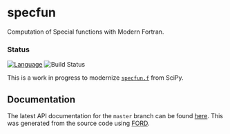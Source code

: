 # specfun

Computation of Special functions with Modern Fortran.

### Status

[![Language](https://img.shields.io/badge/-Fortran-734f96?logo=fortran&logoColor=white)](https://github.com/topics/fortran)
![Build Status](https://github.com/jacobwilliams/specfun/actions/workflows/CI.yml/badge.svg?branch=master)

This is a work in progress to modernize [`specfun.f`](https://github.com/scipy/scipy/blob/main/scipy/special/specfun/specfun.f) from SciPy.

## Documentation

The latest API documentation for the `master` branch can be found [here](https://jacobwilliams.github.io/specfun/). This was generated from the source code using [FORD](https://github.com/Fortran-FOSS-Programmers/ford).

